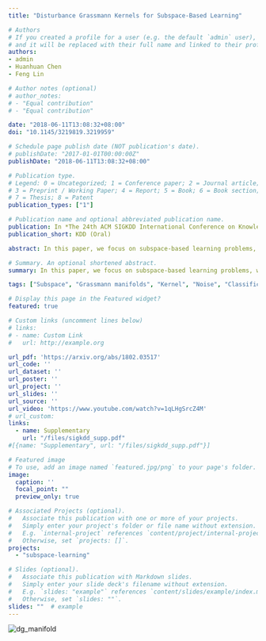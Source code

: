 ```yaml
---
title: "Disturbance Grassmann Kernels for Subspace-Based Learning"

# Authors
# If you created a profile for a user (e.g. the default `admin` user), write the username (folder name) here 
# and it will be replaced with their full name and linked to their profile.
authors:
- admin
- Huanhuan Chen
- Feng Lin

# Author notes (optional)
# author_notes:
# - "Equal contribution"
# - "Equal contribution"

date: "2018-06-11T13:08:32+08:00"
doi: "10.1145/3219819.3219959"

# Schedule page publish date (NOT publication's date).
# publishDate: "2017-01-01T00:00:00Z"
publishDate: "2018-06-11T13:08:32+08:00"

# Publication type.
# Legend: 0 = Uncategorized; 1 = Conference paper; 2 = Journal article;
# 3 = Preprint / Working Paper; 4 = Report; 5 = Book; 6 = Book section;
# 7 = Thesis; 8 = Patent
publication_types: ["1"]

# Publication name and optional abbreviated publication name.
publication: In *The 24th ACM SIGKDD International Conference on Knowledge Discovery & Data Mining*
publication_short: KDD (Oral)

abstract: In this paper, we focus on subspace-based learning problems, where data elements are linear subspaces instead of vectors. To handle this kind of data, Grassmann kernels were proposed to measure the space structure and used with classifiers, e.g., Support Vector Machines (SVMs). However, the existing discriminative algorithms mostly ignore the instability of subspaces, which would cause the classifiers to be misled by disturbed instances. Thus we propose considering all potential disturbances of subspaces in learning processes to obtain more robust classifiers. Firstly, we derive the dual optimization of linear classifiers with disturbances subject to a known distribution, resulting in a new kernel, Disturbance Grassmann (DG) kernel. Secondly, we research into two kinds of disturbance, relevant to the subspace matrix and singular values of bases, with which we extend the Projection kernel on Grassmann manifolds to two new kernels. Experiments on action data indicate that the proposed kernels perform better compared to state-of-the-art subspace-based methods, even in a worse environment.

# Summary. An optional shortened abstract.
summary: In this paper, we focus on subspace-based learning problems, where data elements are linear subspaces instead of vectors. To handle this kind of data, Grassmann kernels were proposed to measure the space structure and used with classifiers, e.g., Support Vector Machines (SVMs). However, the existing discriminative algorithms mostly ignore the instability of subspaces, which would cause the classifiers to be misled by disturbed instances. Thus we propose considering all potential disturbances of subspaces in learning processes to obtain more robust classifiers.

tags: ["Subspace", "Grassmann manifolds", "Kernel", "Noise", "Classification", "Supervised learning"]

# Display this page in the Featured widget?
featured: true

# Custom links (uncomment lines below)
# links:
# - name: Custom Link
#   url: http://example.org

url_pdf: 'https://arxiv.org/abs/1802.03517'
url_code: ''
url_dataset: ''
url_poster: ''
url_project: ''
url_slides: ''
url_source: ''
url_video: 'https://www.youtube.com/watch?v=1qLHgSrcZ4M'
# url_custom:
links:
  - name: Supplementary
    url: "/files/sigkdd_supp.pdf"
#[{name: "Supplementary", url: "/files/sigkdd_supp.pdf"}]

# Featured image
# To use, add an image named `featured.jpg/png` to your page's folder. 
image:
  caption: ''
  focal_point: ""
  preview_only: true

# Associated Projects (optional).
#   Associate this publication with one or more of your projects.
#   Simply enter your project's folder or file name without extension.
#   E.g. `internal-project` references `content/project/internal-project/index.md`.
#   Otherwise, set `projects: []`.
projects:
  - "subspace-learning"

# Slides (optional).
#   Associate this publication with Markdown slides.
#   Simply enter your slide deck's filename without extension.
#   E.g. `slides: "example"` references `content/slides/example/index.md`.
#   Otherwise, set `slides: ""`.
slides: ""  # example
---
```



![dg_manifold](/img/publication/dg_manifold.png)

<!-- {{% callout note %}}
Click the *Cite* button above to demo the feature to enable visitors to import publication metadata into their reference management software.
{{% /callout %}}

{{% callout note %}}
Create your slides in Markdown - click the *Slides* button to check out the example.
{{% /callout %}} -->

<!-- Supplementary notes can be added here, including [code, math, and images](https://wowchemy.com/docs/writing-markdown-latex/). -->

